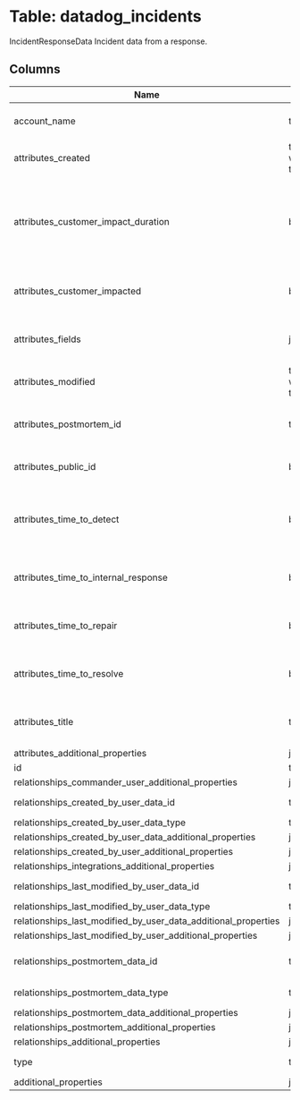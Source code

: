 
# Table: datadog_incidents
IncidentResponseData Incident data from a response.
## Columns
| Name        | Type           | Description  |
| ------------- | ------------- | -----  |
|account_name|text|The name of this datadog account from your config.|
|attributes_created|timestamp without time zone|Timestamp when the incident was created.|
|attributes_customer_impact_duration|bigint|Length of the incident's customer impact in seconds. Equals the difference between `customer_impact_start` and `customer_impact_end`.|
|attributes_customer_impacted|boolean|A flag indicating whether the incident caused customer impact.|
|attributes_fields|jsonb|A condensed view of the user-defined fields attached to incidents.|
|attributes_modified|timestamp without time zone|Timestamp when the incident was last modified.|
|attributes_postmortem_id|text|The UUID of the postmortem object attached to the incident.|
|attributes_public_id|bigint|The monotonically increasing integer ID for the incident.|
|attributes_time_to_detect|bigint|The amount of time in seconds to detect the incident. Equals the difference between `customer_impact_start` and `detected`.|
|attributes_time_to_internal_response|bigint|The amount of time in seconds to call incident after detection|
|attributes_time_to_repair|bigint|The amount of time in seconds to resolve customer impact after detecting the issue|
|attributes_time_to_resolve|bigint|The amount of time in seconds to resolve the incident after it was created|
|attributes_title|text|The title of the incident, which summarizes what happened.|
|attributes_additional_properties|jsonb||
|id|text|The incident's ID.|
|relationships_commander_user_additional_properties|jsonb||
|relationships_created_by_user_data_id|text|A unique identifier that represents the user.|
|relationships_created_by_user_data_type|text|Users resource type.|
|relationships_created_by_user_data_additional_properties|jsonb||
|relationships_created_by_user_additional_properties|jsonb||
|relationships_integrations_additional_properties|jsonb||
|relationships_last_modified_by_user_data_id|text|A unique identifier that represents the user.|
|relationships_last_modified_by_user_data_type|text|Users resource type.|
|relationships_last_modified_by_user_data_additional_properties|jsonb||
|relationships_last_modified_by_user_additional_properties|jsonb||
|relationships_postmortem_data_id|text|A unique identifier that represents the postmortem.|
|relationships_postmortem_data_type|text|Incident postmortem resource type.|
|relationships_postmortem_data_additional_properties|jsonb||
|relationships_postmortem_additional_properties|jsonb||
|relationships_additional_properties|jsonb||
|type|text|Incident resource type.|
|additional_properties|jsonb||
